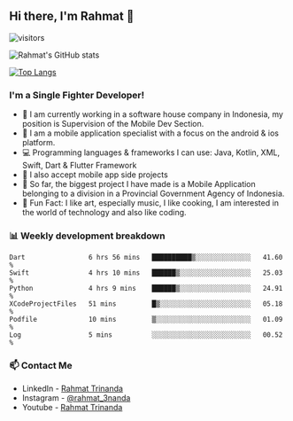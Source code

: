 ## Hi there, I'm Rahmat 👋
![visitors](https://visitor-badge.glitch.me/badge?page_id=https://github.com/rahmat3nanda/)

![Rahmat's GitHub stats](https://github-readme-stats.vercel.app/api?username=rahmat3nanda&count_private=true&show_icons=true&theme=radical)

[![Top Langs](https://github-readme-stats.vercel.app/api/top-langs/?username=rahmat3nanda&show_icons=true&theme=radical&layout=compact)](https://github.com/rahmat3nanda/github-readme-stats)

### I'm a Single Fighter Developer!
- :office: I am currently working in a software house company in Indonesia, my position is Supervision of the Mobile Dev Section.
- :iphone: I am a mobile application specialist with a focus on the android & ios platform.
- :computer: Programming languages & frameworks I can use: Java, Kotlin, XML, Swift, Dart & Flutter Framework
- :handshake: I also accept mobile app side projects
- :police_car: So far, the biggest project I have made is a Mobile Application belonging to a division in a Provincial Government Agency of Indonesia.
- :notebook: Fun Fact: I like art, especially music, I like cooking, I am interested in the world of technology and also like coding.

### 📊 Weekly development breakdown

<!--START_SECTION:waka-->

```text
Dart                6 hrs 56 mins   ██████████▒░░░░░░░░░░░░░░   41.60 %
Swift               4 hrs 10 mins   ██████▒░░░░░░░░░░░░░░░░░░   25.03 %
Python              4 hrs 9 mins    ██████▒░░░░░░░░░░░░░░░░░░   24.91 %
XCodeProjectFiles   51 mins         █▒░░░░░░░░░░░░░░░░░░░░░░░   05.18 %
Podfile             10 mins         ▒░░░░░░░░░░░░░░░░░░░░░░░░   01.09 %
Log                 5 mins          ░░░░░░░░░░░░░░░░░░░░░░░░░   00.52 %
```

<!--END_SECTION:waka-->

### 📫 Contact Me
- LinkedIn - [Rahmat Trinanda](https://www.linkedin.com/in/rahmat-trinanda/)
- Instagram - [@rahmat_3nanda](https://www.instagram.com/rahmat_3nanda/)
- Youtube - [Rahmat Trinanda](https://www.youtube.com/channel/UCmhq5_o2cDpYsTtBl24XEAw)
